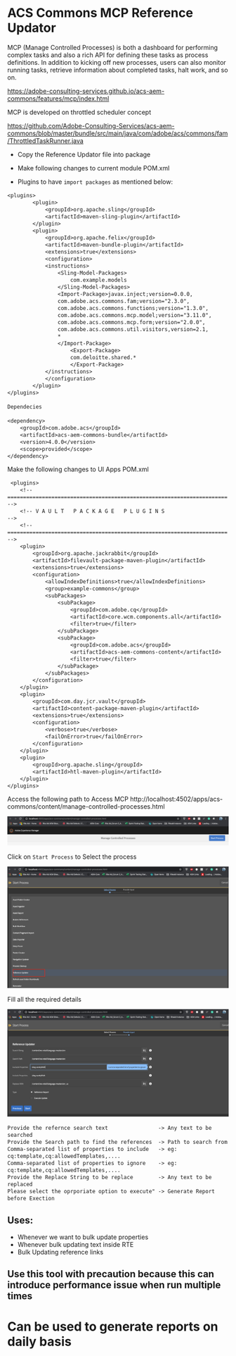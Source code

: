 # ACS Commons MCP Reference Updator

MCP (Manage Controlled Processes) is both a dashboard for performing complex tasks and also a rich API for defining these 
tasks as process definitions. In addition to kicking off new processes, users can also monitor running tasks, retrieve 
information about completed tasks, halt work, and so on.

https://adobe-consulting-services.github.io/acs-aem-commons/features/mcp/index.html

MCP is developed on throttled scheduler concept

https://github.com/Adobe-Consulting-Services/acs-aem-commons/blob/master/bundle/src/main/java/com/adobe/acs/commons/fam/ThrottledTaskRunner.java

- Copy the Reference Updator file into package

- Make following changes to current module POM.xml

- Plugins to have `import packages` as mentioned below:

```
<plugins>
        <plugin>
            <groupId>org.apache.sling</groupId>
            <artifactId>maven-sling-plugin</artifactId>
        </plugin>
        <plugin>
            <groupId>org.apache.felix</groupId>
            <artifactId>maven-bundle-plugin</artifactId>
            <extensions>true</extensions>
            <configuration>
            <instructions>
                <Sling-Model-Packages>
                    com.example.models
                </Sling-Model-Packages>
                <Import-Package>javax.inject;version=0.0.0,
                com.adobe.acs.commons.fam;version="2.3.0",
                com.adobe.acs.commons.functions;version="1.3.0",
                com.adobe.acs.commons.mcp.model;version="3.11.0",
                com.adobe.acs.commons.mcp.form;version="2.0.0",
                com.adobe.acs.commons.util.visitors,version=2.1,
                *
                </Import-Package>
                    <Export-Package>	
                    com.deloitte.shared.*
                    </Export-Package>
            </instructions>
            </configuration>			
        </plugin>
</plugins>

Dependecies

<dependency>
    <groupId>com.adobe.acs</groupId>
    <artifactId>acs-aem-commons-bundle</artifactId>
    <version>4.0.0</version>
    <scope>provided</scope>
</dependency>
```

Make the following changes to UI Apps POM.xml

```
 <plugins>
    <!-- ====================================================================== -->
    <!-- V A U L T   P A C K A G E   P L U G I N S                              -->
    <!-- ====================================================================== -->
    <plugin>
        <groupId>org.apache.jackrabbit</groupId>
        <artifactId>filevault-package-maven-plugin</artifactId>
        <extensions>true</extensions>
        <configuration>
            <allowIndexDefinitions>true</allowIndexDefinitions>
            <group>example-commons</group>
            <subPackages>
                <subPackage>
                    <groupId>com.adobe.cq</groupId>
                    <artifactId>core.wcm.components.all</artifactId>
                    <filter>true</filter>
                </subPackage>
                <subPackage>
                    <groupId>com.adobe.acs</groupId>
                    <artifactId>acs-aem-commons-content</artifactId>
                    <filter>true</filter>
                </subPackage>
            </subPackages>
        </configuration>
    </plugin>
    <plugin>
        <groupId>com.day.jcr.vault</groupId>
        <artifactId>content-package-maven-plugin</artifactId>
        <extensions>true</extensions>
        <configuration>
            <verbose>true</verbose>
            <failOnError>true</failOnError>
        </configuration>
    </plugin>
    <plugin>
        <groupId>org.apache.sling</groupId>
        <artifactId>htl-maven-plugin</artifactId>
    </plugin>
</plugins>
```

Access the following path to Access MCP
http://localhost:4502/apps/acs-commons/content/manage-controlled-processes.html

![](Image/MCP_path.png)

Click on `Start Process` to Select the process

![](Image/Start_MCP.png)

Fill all the required details

![](Image/Enter_paths.png)

```
Provide the refernce search text                -> Any text to be searched
Provide the Search path to find the references  -> Path to search from
Comma-separated list of properties to include   -> eg: cq:template,cq:allowedTemplates,....
Comma-separated list of properties to ignore    -> eg: cq:template,cq:allowedTemplates,....
Provide the Replace String to be replace        -> Any text to be replaced
Please select the oprporiate option to execute" -> Generate Report before Exection
```

## Uses:

- Whenever we want to bulk update properties
- Whenever bulk updating text inside RTE
- Bulk Updating reference links

## Use this tool with precaution because this can introduce performance issue when run multiple times 

# Can be used to generate reports on daily basis